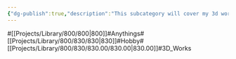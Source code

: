 ```yaml
---
{"dg-publish":true,"description":"This subcategory will cover my 3d works Knowledge things.","permalink":"/projects/library/800/830/830-00/830-00/","dgPassFrontmatter":true,"noteIcon":"0","created":"2024-04-30T09:04:02.917+09:00","updated":"2024-04-30T09:35:47.617+09:00"}
---
```


#[[Projects/Library/800/800\|800]]#Anythings#[[Projects/Library/800/830/830\|830]]#Hobby#[[Projects/Library/800/830/830.00/830.00\|830.00]]#3D_Works